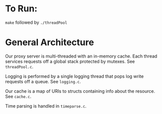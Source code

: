 # To Run:
`make` followed by `./threadPool`

# General Architecture

Our proxy server is multi-threaded with an in-memory cache. Each thread services requests off a global stack protected by mutexes. See `threadPool.c`.

Logging is performed by a single logging thread that pops log write requests off a queue. See `logging.c`.

Our cache is a map of URIs to structs containing info about the resource. See `cache.c`.

Time parsing is handled in `timeparse.c`.

